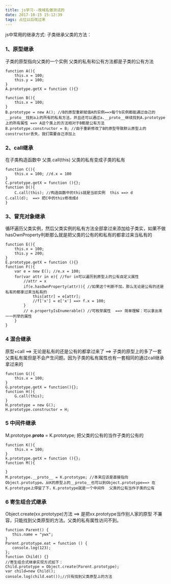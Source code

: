 ```yaml
---
title: js学习--改域名做测试的
date: 2017-10-15 15:12:39
tags: 占位以后改过来
---
```

js中常用的继承方式: 子类继承父类的方法：
### 1、原型继承  
子类的原型指向父类的一个实例  父类的私有和公有方法都是子类的公有方法
```
function A(){
    this.x = 100;
    this.y = 100;
}
A.prototype.getX = function (){}

function B(){
    this.x = 100;
}
B.prototype = new A(); //B的原型重新赋值A的实例==>每个b实例都能通过自己的__proto__找到a上的所有的私有方法，并且还可以通过a.__proto__继续找到A.prototype上的所有属性 ==> A这个类上的方法相对于B都是公有方法
B.prototype.constructor = B; //由于重新修改了B的原型导致默认原型上的constructor丢失，我们需要自己添加上
```
### 2、call继承  
在子类构造函数中 父类.call(this)  父类的私有变成子类的私有
```
function C(){
    this.x = 100; //d.x = 100
}
C.prototype.getX = function (){};
function D(){
    C.call(this); //构造函数中的this就是当前实例  this ==> d     C.call(d);  ==> 把C中的this修改成d
}
```
### 3、冒充对象继承 
循环遍历父类实例，然后父类实例的私有方法全部拿过来添加给子类实，如果不做hasOwnProperty判断那么就是把父类的公有的和私有的都拿过来当私有的
```
function E(){
    this.x = 100;
    this.y = 200;
}
E.prototype.getX = function (){}
function F(){
    var e = new E(); //e.x = 100;
    for(var attr in e){ //for in可以遍历到原型上的公有自定义属性
        //attr = x
        if(e.hasOwnProperty(attr)){ //如果这个判断不加，那么无论是公有的还是私有的都拿过来当私有的
            this[attr] = e[attr];
            //f['x'] = e['x'] ==> f.x = 100;
        }
        // e.propertyIsEnumerable() //可枚举属性  ==> 简单理解：可以拿出来一一列举的属性
    }
}
```
### 4 混合继承  
原型+call  ==> 无论是私有的还是公有的都拿过来了 ==> 子类的原型上的多了一套父类私有属但是不会产生问题。因为子类的私有属性也有一套相同的通过call继承拿过来的
```
function G(){
    this.x = 100;
}
G.prototype.getX = function(){};
function H(){
    G.call(this);
}
H.prototype = new G();
H.prototype.constructor = H;
```
###  5 中间件继承  
M.prototype.__proto__ = K.prototype;  把父类的公有的当作子类的公有的
```
function K(){
    this.x = 100;
}
k.prototype.getX = function (){};
function M(){

}
M.prototype.__proto__ = K.prototype; //本来应该是直接指向Object.prototype。从K的原型上的__proto__也可以到Object.prototype==> 在K.prototype上停留了下，K.prototype就是一个中间件  父类的公有当作子类的公有
```
### 6 寄生组合式继承 
 Object.create(xx.prototype)方法  ==> 是把xx.prototype当作别人家的原型  不兼容，只能找到父类原型的方法。父类的私有属性访问不到。
 ```
function Parent() {
    this.name = "ywx";
}
Parent.prototype.eat = function () {
    console.log(123);
};
function Child() {}
//寄生组合式继承实现方式如下：
Child.prototype = Object.create(Parent.prototype);
var child=new Child();
console.log(child.eat());//只有找到父类原型上的方法
```
